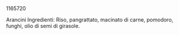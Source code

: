 1165720

Arancini
Ingredienti: Riso, pangrattato, macinato di carne, pomodoro, funghi, olio di semi di girasole.
